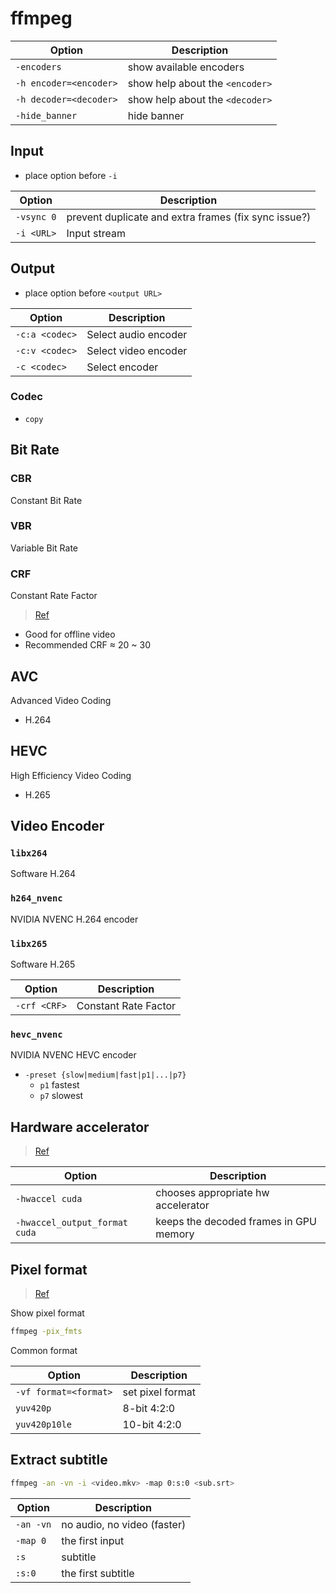 # ffmpeg

| Option | Description |
|-|-|
| `-encoders` | show available encoders |
| `-h encoder=<encoder>` | show help about the `<encoder>` |
| `-h decoder=<decoder>` | show help about the `<decoder>` |
| `-hide_banner` | hide banner |

## Input

- place option before `-i`

| Option | Description |
|-|-|
| `-vsync 0` | prevent duplicate and extra frames (fix sync issue?) |
| `-i <URL>` | Input stream |

## Output

- place option before `<output URL>`

| Option | Description |
|-|-|
| `-c:a <codec>` | Select audio encoder |
| `-c:v <codec>` | Select video encoder |
| `-c <codec>` | Select encoder |

### Codec

- `copy`

## Bit Rate

### CBR

Constant Bit Rate

### VBR

Variable Bit Rate

### CRF

Constant Rate Factor

> [Ref](https://slhck.info/video/2017/02/24/crf-guide.html)

- Good for offline video
- Recommended CRF ≈ 20 ~ 30

## AVC

Advanced Video Coding
- H.264

## HEVC

High Efficiency Video Coding
- H.265

## Video Encoder

### `libx264`

Software H.264

### `h264_nvenc`

NVIDIA NVENC H.264 encoder

### `libx265`

Software H.265

| Option | Description |
|-|-|
| `-crf <CRF>` | Constant Rate Factor |

### `hevc_nvenc`

NVIDIA NVENC HEVC encoder

- `-preset {slow|medium|fast|p1|...|p7}`
    - `p1` fastest
    - `p7` slowest

## Hardware accelerator

> [Ref](https://developer.nvidia.com/blog/nvidia-ffmpeg-transcoding-guide/)

| Option | Description |
|-|-|
| `-hwaccel cuda` | chooses appropriate hw accelerator |
| `-hwaccel_output_format cuda` | keeps the decoded frames in GPU memory |

## Pixel format

> [Ref](https://trac.ffmpeg.org/wiki/Chroma%20Subsampling)

Show pixel format

```bash
ffmpeg -pix_fmts
```

Common format

| Option | Description |
|-|-|
| `-vf format=<format>` | set pixel format |
| `yuv420p` | 8-bit 4:2:0 |
| `yuv420p10le` | 10-bit 4:2:0 |

## Extract subtitle

```bash
ffmpeg -an -vn -i <video.mkv> -map 0:s:0 <sub.srt>
```

| Option | Description |
|-|-|
| `-an -vn` | no audio, no video (faster) |
| `-map 0` | the first input |
| `:s` | subtitle |
| `:s:0` | the first subtitle |
